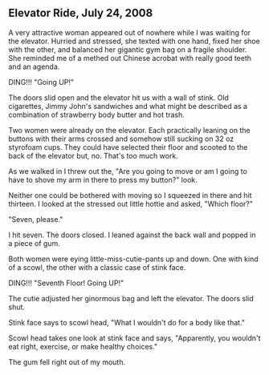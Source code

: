 Elevator Ride, July 24, 2008
----------------------------

A very attractive woman appeared out of nowhere while I was waiting for
the elevator. Hurried and stressed, she texted with one hand, fixed her
shoe with the other, and balanced her gigantic gym bag on a fragile
shoulder. She reminded me of a methed out Chinese acrobat with really
good teeth and an agenda.

DING!!! "Going UP!"

The doors slid open and the elevator hit us with a wall of stink. Old
cigarettes, Jimmy John's sandwiches and what might be described as a
combination of strawberry body butter and hot trash.

Two women were already on the elevator. Each practically leaning on the
buttons with their arms crossed and somehow still sucking on 32 oz
styrofoam cups. They could have selected their floor and scooted to the
back of the elevator but, no. That's too much work.

As we walked in I threw out the, "Are you going to move or am I going to
have to shove my arm in there to press my button?" look.

Neither one could be bothered with moving so I squeezed in there and hit
thirteen. I looked at the stressed out little hottie and asked, "Which
floor?"

"Seven, please."

I hit seven. The doors closed. I leaned against the back wall and popped
in a piece of gum.

Both women were eying little-miss-cutie-pants up and down. One with kind
of a scowl, the other with a classic case of stink face.

DING!!! "Seventh Floor! Going UP!"

The cutie adjusted her ginormous bag and left the elevator. The doors
slid shut.

Stink face says to scowl head, "What I wouldn't do for a body like
that."

Scowl head takes one look at stink face and says, "Apparently, you
wouldn't eat right, exercise, or make healthy choices."

The gum fell right out of my mouth.
